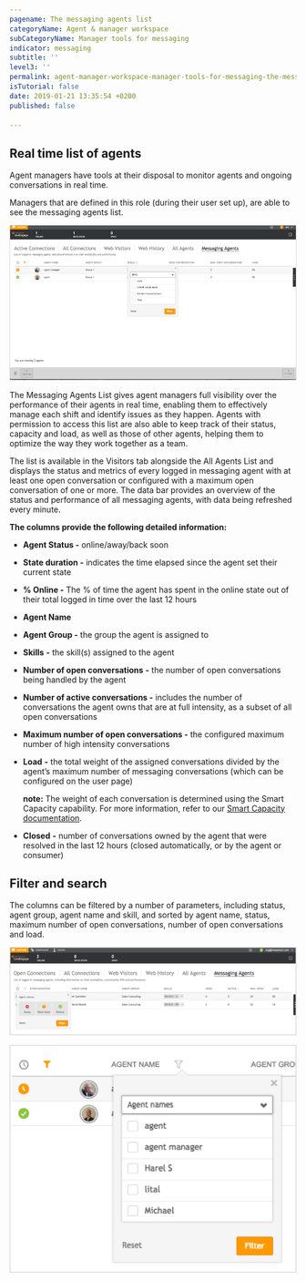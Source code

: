 ```yaml
---
pagename: The messaging agents list
categoryName: Agent & manager workspace
subCategoryName: Manager tools for messaging
indicator: messaging
subtitle: ''
level3: ''
permalink: agent-manager-workspace-manager-tools-for-messaging-the-messaging-agent-list.html
isTutorial: false
date: 2019-01-21 13:35:54 +0200
published: false

---
```


## Real time list of agents

Agent managers have tools at their disposal to monitor agents and ongoing conversations in real time.

Managers that are defined in this role (during their user set up), are able to see the messaging agents list.

![](/img/messagentlist1.png)

The Messaging Agents List gives agent managers full visibility over the performance of their agents in real time, enabling them to effectively manage each shift and identify issues as they happen. Agents with permission to access this list are also able to keep track of their status, capacity and load, as well as those of other agents, helping them to optimize the way they work together as a team.

The list is available in the Visitors tab alongside the All Agents List and displays the status and metrics of every logged in messaging agent with at least one open conversation or configured with a maximum open conversation of one or more. The data bar provides an overview of the status and performance of all messaging agents, with data being refreshed every minute.

**The columns provide the following detailed information:**

* **Agent Status -** online/away/back soon
* **State duration -** indicates the time elapsed since the agent set their current state
* **% Online -** The % of time the agent has spent in the online state out of their total logged in time over the last 12 hours
* **Agent Name**
* **Agent Group -** the group the agent is assigned to
* **Skills** **-** the skill(s) assigned to the agent
* **Number of open conversations** **-** the number of open conversations being handled by the agent
* **Number of active conversations -** includes the number of conversations the agent owns that are at full intensity, as a subset of all open conversations
* **Maximum number of open conversations -** the configured maximum number of high intensity conversations
* **Load** **-** the total weight of the assigned conversations divided by the agent’s maximum number of messaging conversations (which can be configured on the user page)

  **note:** The weight of each conversation is determined using the Smart Capacity capability. For more 		information, refer to our [Smart Capacity documentation]().
* **Closed** **-** number of conversations owned by the agent that were resolved in the last 12 hours (closed automatically, or by the agent or consumer)

## Filter and search

The columns can be filtered by a number of parameters, including status, agent group, agent name and skill, and sorted by agent name, status, maximum number of open conversations, number of open conversations and load.

![](/img/messagentlist2.png)

![](/img/messagentlist3.png)